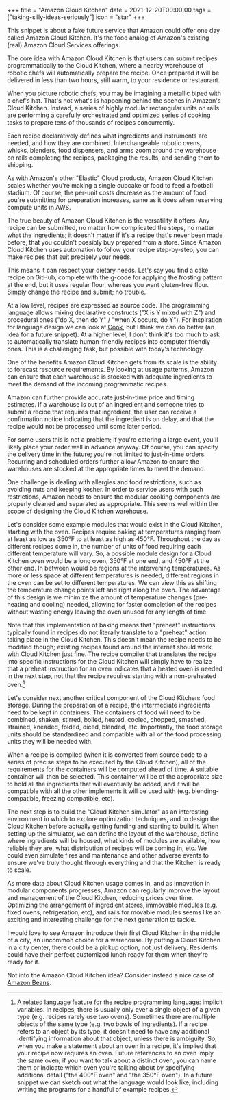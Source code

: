 +++
title = "Amazon Cloud Kitchen"
date = 2021-12-20T00:00:00
tags = ["taking-silly-ideas-seriously"]
icon = "star"
+++

This snippet is about a fake future service that Amazon could offer one day called Amazon Cloud Kitchen. It's the food analog of Amazon's existing (real) Amazon Cloud Services offerings.

The core idea with Amazon Cloud Kitchen is that users can submit recipes programmatically to the Cloud Kitchen, where a nearby warehouse of robotic chefs will automatically prepare the recipe. Once prepared it will be delivered in less than two hours, still warm, to your residence or restaurant.

When you picture robotic chefs, you may be imagining a metallic biped with a chef's hat. That's not what's is happening behind the scenes in Amazon's Cloud Kitchen.
Instead, a series of highly modular rectangular units on rails
are performing a carefully orchestrated and optimized series of cooking tasks to prepare tens of thousands of recipes concurrently.

Each recipe declaratively defines what ingredients and instruments are needed, and how they are combined.
Interchangeable robotic ovens, whisks, blenders, food dispensers, and arms zoom around the warehouse on rails completing the recipes, packaging the results, and sending them to shipping.

As with Amazon's other "Elastic" Cloud products, Amazon Cloud Kitchen scales whether you're making a single cupcake or food to feed a football stadium. Of course, the per-unit costs decrease as the amount of food you're submitting for preparation increases, same as it does when reserving compute units in AWS.

The true beauty of Amazon Cloud Kitchen is the versatility it offers. Any recipe can be submitted, no matter how complicated the steps, no matter what the ingredients; it doesn't matter if it's a recipe that's never been made before, that you couldn't possibly buy prepared from a store. Since Amazon Cloud Kitchen uses automation to follow your recipe step-by-step, you can make recipes that suit precisely your needs.

This means it can respect your dietary needs.
Let's say you find a cake recipe on GitHub, complete with the g-code for applying the frosting pattern at the end, but it uses regular flour, whereas you want gluten-free flour.
Simply change the recipe and submit; no trouble.

At a low level, recipes are expressed as source code.
The programming language allows mixing declarative constructs ("X is Y mixed with Z") and procedural ones ("do X, then do Y" / "when X occurs, do Y").
For inspiration for language design we can look at [Cook](https://github.com/MichaelBarney/cook), but I think we can do better (an idea for a future snippet).
At a higher level, I don't think it's too much to ask to automatically translate human-friendly recipes into computer friendly ones. This is a challenging task, but possible with today's technology.

One of the benefits Amazon Cloud Kitchen gets from
its scale is the ability to forecast resource requirements. By looking at usage patterns, Amazon can ensure that each warehouse is stocked with adequate ingredients to meet the demand of the incoming programmatic recipes.

Amazon can further provide accurate just-in-time price and timing estimates. If a warehouse is out of an ingredient and someone tries to submit a recipe that requires that ingredient,
the user can receive a confirmation notice indicating that the ingredient is on delay, and that the recipe would not be processed until some later period.

For some users this is not a problem; if you're catering a large event, you'll likely place your order well in advance anyway. Of course, you can specify the delivery time in the future; you're not limited to just-in-time orders.
Recurring and scheduled orders further allow Amazon to ensure the warehouses are stocked at the appropriate times to meet the demand.

One challenge is dealing with allergies and food restrictions, such as avoiding nuts and keeping kosher. In order to service users with such restrictions, Amazon needs to
ensure the modular cooking components are properly cleaned and separated as appropriate. This seems well within the scope of designing the Cloud Kitchen warehouse.

Let's consider some example modules that would exist in the Cloud Kitchen, starting with the oven.
Recipes require baking at temperatures ranging from at least as low as 350°F to at least as high as 450°F.
Throughout the day as different recipes come in, the number of units of food requiring each different temperature will vary.
So, a possible module design for a Cloud Kitchen oven would be a long oven, 350°F at one end, and 450°F at the other end.
In between would be regions at the intervening temperatures.
As more or less space at different temperatures is needed,
different regions in the oven can be set to different temperatures.
We can view this as shifting the temperature change points left and right along the oven.
The advantage of this design is we minimize the amount of temperature changes (pre-heating and cooling) needed, allowing for faster completion of the recipes without wasting energy leaving the oven unused for any length of time.

Note that this implementation of baking means that "preheat" instructions typically found in recipes do not literally translate to a "preheat" action taking place in the Cloud Kitchen. This doesn't mean the recipe needs to be modified though; existing recipes found around the internet should work with Cloud Kitchen just fine. The recipe compiler that translates the recipe into specific instructions for the Cloud Kitchen will simply have to realize that a preheat instruction for an oven indicates that a heated oven is needed in the next step, not that the recipe requires starting with a non-preheated oven.[^1]

[^1]: A related language feature for the recipe programming language:
implicit variables. In recipes, there is usually only ever a single object of a given type (e.g. recipes rarely use two ovens). Sometimes there are multiple objects of the same type (e.g. two bowls of ingredients). If a recipe refers to an object by its type, it doesn't need to have any additional identifying information about that object, unless there is ambiguity. So, when you make a statement about an oven in a recipe, it's implied that your recipe now requires an oven. Future references to an oven imply the same oven; if you want to talk about a distinct oven, you can name them or indicate which oven you're talking about by specifying additional detail ("the 400°F oven" and "the 350°F oven"). In a future snippet we can sketch out what the language would look like, including writing the programs for a handful of example recipes.

Let's consider next another critical component of the Cloud Kitchen: food storage. During the preparation of a recipe, the intermediate ingredients need to be kept in containers.
The containers of food will need to be combined, shaken, stirred, boiled, heated, cooled, chopped, smashed, strained, kneaded, folded, diced, blended, etc.
Importantly, the food storage units should be standardized and compatible with all of the food processing units they will be needed with.

When a recipe is compiled (when it is converted from source code to a series of precise steps to be executed by the Cloud Kitchen), all of the requirements for the containers will be computed ahead of time. A suitable container will then be selected. This container will be of the appropriate size to hold all the ingredients that will eventually be added, and it will be compatible with all the other implements it will be used with (e.g. blending-compatible, freezing compatible, etc).

The next step is to build the "Cloud Kitchen simulator" as an interesting environment in which to explore optimization techniques, and to design the Cloud Kitchen before actually getting funding and starting to build it.
When setting up the simulator, we can define the layout of the warehouse, define where ingredients will be housed, what kinds of modules are available, how reliable they are, what distribution of recipes will be coming in, etc.
We could even simulate fires and maintenance and other adverse events to ensure we've truly thought through everything and that the Kitchen is ready to scale.

As more data about Cloud Kitchen usage comes in, and as innovation in modular components progresses, Amazon can regularly improve the layout and management of the Cloud Kitchen, reducing prices over time.
Optimizing the arrangement of ingredient stores, immovable modules (e.g. fixed ovens, refrigeration, etc), and rails for movable modules seems like an exciting and interesting challenge for the next generation to tackle.

I would love to see Amazon introduce their first Cloud Kitchen in the middle of a city, an uncommon choice for a warehouse. By putting a Cloud Kitchen in a city center,
there could be a pickup option, not just delivery.
Residents could have their perfect customized lunch ready for them when they're ready for it.

Not into the Amazon Cloud Kitchen idea?
Consider instead a nice case of [Amazon Beans](/snippets/2021-12-09-amazon-beans/).

